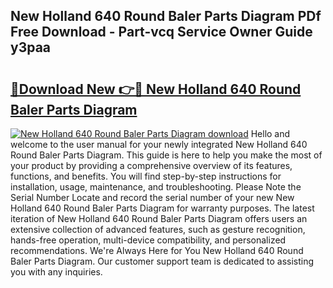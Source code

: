 ## New Holland 640 Round Baler Parts Diagram PDf Free Download - Part-vcq Service Owner Guide y3paa

# <h2><a href="http://dflz88.blite.top/?on=New+Holland+640+Round+Baler+Parts+Diagram">🔗Download New 👉🔴 New Holland 640 Round Baler Parts Diagram</a></h2>

[![New Holland 640 Round Baler Parts Diagram download](https://i.imgur.com/lujVjoI.png)](http://dflz88.blite.top/?on=New+Holland+640+Round+Baler+Parts+Diagram)
Hello and welcome to the user manual for your newly integrated New Holland 640 Round Baler Parts Diagram. This guide is here to help you make the most of your product by providing a comprehensive overview of its features, functions, and benefits. You will find step-by-step instructions for installation, usage, maintenance, and troubleshooting. Please Note the Serial Number Locate and record the serial number of your new New Holland 640 Round Baler Parts Diagram for warranty purposes. The latest iteration of New Holland 640 Round Baler Parts Diagram offers users an extensive collection of advanced features, such as gesture recognition, hands-free operation, multi-device compatibility, and personalized recommendations. We're Always Here for You New Holland 640 Round Baler Parts Diagram. Our customer support team is dedicated to assisting you with any inquiries.
